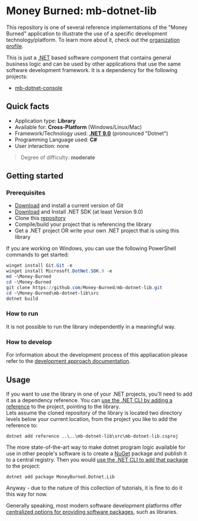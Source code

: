 # Money Burned: mb-dotnet-lib

This repository is one of several reference implementations of the "Money Burned" application to illustrate the use of a specific development technology/platform. To learn more about it, check out the [organization profile](https://github.com/Money-Burned).  

This is just a [.NET](https://dotnet.microsoft.com/en-us/learn/dotnet/what-is-dotnet) based software component that contains general business logic and can be used by other applications that use the same software development framework. It is a dependency for the following projects:  

- [mb-dotnet-console](https://github.com/Money-Burned/mb-dotnet-console)

## Quick facts

- Application type: **Library**
- Available for: **Cross-Platform** (Windows/Linux/Mac)
- Framework/Technology used: **[.NET 9.0](https://dotnet.microsoft.com/en-us/download/dotnet/9.0)** (pronounced "Dotnet")
- Programming Language used: **C#**
- User interaction: none

> Degree of difficulty: **moderate**

## Getting started

### Prerequisites

- [Download](https://git-scm.com/downloads) and install a current version of Git
- [Download](https://dotnet.microsoft.com/en-us/download) and Install .NET SDK (at least Version 9.0)
- Clone this [repository](https://github.com/Money-Burned/mb-dotnet-lib)
- Compile/build your project that is referencing the library
- Get a .NET project OR write your own .NET project that is using this library

If you are working on Windows, you can use the following PowerShell commands to get started:  

```powershell
winget install Git.Git -e
winget install Microsoft.DotNet.SDK.9 -e
md ~\Money-Burned
cd ~\Money-Burned
git clone https://github.com/Money-Burned/mb-dotnet-lib.git
cd ~\Money-Burned\mb-dotnet-lib\src
dotnet build
```

### How to run

It is not possible to run the library independently in a meaningful way.

### How to develop

For information about the development process of this appliacation please refer to the [development approach documentation](./doc/dev-approach.md).  

## Usage

If you want to use the library in one of your .NET projects, you'll need to add it as a dependency reference. You can [use the .NET CLI by adding a reference](https://learn.microsoft.com/en-us/dotnet/core/tools/dotnet-add-reference) to the project, pointing to the library.  
Lets assume the cloned repository of the library is located two directory levels below your current location, from the project you like to add the reference to:  

```dotnetcli
dotnet add reference ..\..\mb-dotnet-lib\src\mb-dotnet-lib.csproj
```

The more state-of-the-art way to make dotnet program logic available for use in other people's software is to create a [NuGet](https://learn.microsoft.com/en-us/nuget/what-is-nuget) package and publish it to a central registry. Then you would [use the .NET CLI to add that package](https://learn.microsoft.com/en-us/dotnet/core/tools/dotnet-add-package) to the project:  

```dotnetcli
dotnet add package MoneyBurned.Dotnet.Lib
```

Anyway - due to the nature of this collection of tutorials, it is fine to do it this way for now.  

Generally speaking, most modern software development platforms offer [centralized options for providing software packages](https://en.wikipedia.org/wiki/Category:Free_package_management_systems), such as libraries.  
